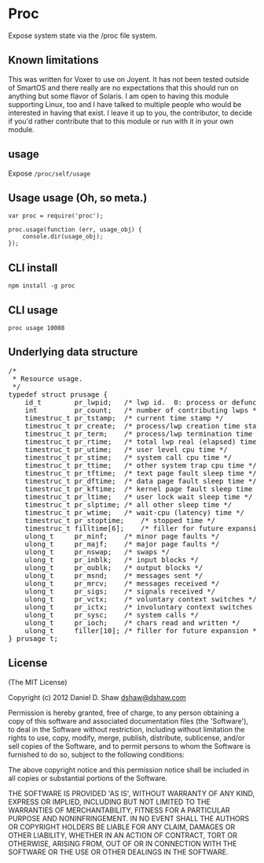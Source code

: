 # Proc

Expose system state via the /proc file system.

## Known limitations

This was written for Voxer to use on Joyent. It has not been tested outside of SmartOS and there really are no expectations that this should run on anything but some flavor of Solaris. I am open to having this module supporting Linux, too and I have talked to multiple people who would be interested in having that exist. I leave it up to you, the contributor, to decide if you'd rather contribute that to this module or run with it in your own module.

## usage

Expose `/proc/self/usage`

## Usage usage (Oh, so meta.)

    var proc = require('proc');

    proc.usage(function (err, usage_obj) {
        console.dir(usage_obj);
    });

## CLI install

    npm install -g proc

## CLI usage

    proc usage 10008

## Underlying data structure

<pre>
/*
 * Resource usage.
 */
typedef struct prusage {
	id_t		pr_lwpid;	/* lwp id.  0: process or defunct */
	int		    pr_count;	/* number of contributing lwps */
	timestruc_t	pr_tstamp;	/* current time stamp */
	timestruc_t	pr_create;	/* process/lwp creation time stamp */
	timestruc_t	pr_term;	/* process/lwp termination time stamp */
	timestruc_t	pr_rtime;	/* total lwp real (elapsed) time */
	timestruc_t	pr_utime;	/* user level cpu time */
	timestruc_t	pr_stime;	/* system call cpu time */
	timestruc_t	pr_ttime;	/* other system trap cpu time */
	timestruc_t	pr_tftime;	/* text page fault sleep time */
	timestruc_t	pr_dftime;	/* data page fault sleep time */
	timestruc_t	pr_kftime;	/* kernel page fault sleep time */
	timestruc_t	pr_ltime;	/* user lock wait sleep time */
	timestruc_t	pr_slptime;	/* all other sleep time */
	timestruc_t	pr_wtime;	/* wait-cpu (latency) time */
	timestruc_t	pr_stoptime;	/* stopped time */
	timestruc_t	filltime[6];	/* filler for future expansion */
	ulong_t		pr_minf;	/* minor page faults */
	ulong_t		pr_majf;	/* major page faults */
	ulong_t		pr_nswap;	/* swaps */
	ulong_t		pr_inblk;	/* input blocks */
	ulong_t		pr_oublk;	/* output blocks */
	ulong_t		pr_msnd;	/* messages sent */
	ulong_t		pr_mrcv;	/* messages received */
	ulong_t		pr_sigs;	/* signals received */
	ulong_t		pr_vctx;	/* voluntary context switches */
	ulong_t		pr_ictx;	/* involuntary context switches */
	ulong_t		pr_sysc;	/* system calls */
	ulong_t		pr_ioch;	/* chars read and written */
	ulong_t		filler[10];	/* filler for future expansion */
} prusage_t;
</pre>

## License

(The MIT License)

Copyright (c) 2012 Daniel D. Shaw <dshaw@dshaw.com>

Permission is hereby granted, free of charge, to any person obtaining
a copy of this software and associated documentation files (the
'Software'), to deal in the Software without restriction, including
without limitation the rights to use, copy, modify, merge, publish,
distribute, sublicense, and/or sell copies of the Software, and to
permit persons to whom the Software is furnished to do so, subject to
the following conditions:

The above copyright notice and this permission notice shall be
included in all copies or substantial portions of the Software.

THE SOFTWARE IS PROVIDED 'AS IS', WITHOUT WARRANTY OF ANY KIND,
EXPRESS OR IMPLIED, INCLUDING BUT NOT LIMITED TO THE WARRANTIES OF
MERCHANTABILITY, FITNESS FOR A PARTICULAR PURPOSE AND NONINFRINGEMENT.
IN NO EVENT SHALL THE AUTHORS OR COPYRIGHT HOLDERS BE LIABLE FOR ANY
CLAIM, DAMAGES OR OTHER LIABILITY, WHETHER IN AN ACTION OF CONTRACT,
TORT OR OTHERWISE, ARISING FROM, OUT OF OR IN CONNECTION WITH THE
SOFTWARE OR THE USE OR OTHER DEALINGS IN THE SOFTWARE.